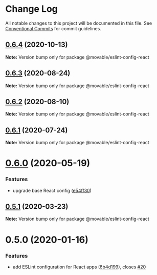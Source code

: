 # Change Log

All notable changes to this project will be documented in this file.
See [Conventional Commits](https://conventionalcommits.org) for commit guidelines.

## [0.6.4](https://github.com/movableink/lint-config/compare/@movable/eslint-config-react@0.6.3...@movable/eslint-config-react@0.6.4) (2020-10-13)

**Note:** Version bump only for package @movable/eslint-config-react

## [0.6.3](https://github.com/movableink/lint-config/compare/@movable/eslint-config-react@0.6.2...@movable/eslint-config-react@0.6.3) (2020-08-24)

**Note:** Version bump only for package @movable/eslint-config-react

## [0.6.2](https://github.com/movableink/lint-config/compare/@movable/eslint-config-react@0.6.1...@movable/eslint-config-react@0.6.2) (2020-08-10)

**Note:** Version bump only for package @movable/eslint-config-react

## [0.6.1](https://github.com/movableink/lint-config/compare/@movable/eslint-config-react@0.6.0...@movable/eslint-config-react@0.6.1) (2020-07-24)

**Note:** Version bump only for package @movable/eslint-config-react

# [0.6.0](https://github.com/movableink/lint-config/compare/@movable/eslint-config-react@0.5.1...@movable/eslint-config-react@0.6.0) (2020-05-19)

### Features

- upgrade base React config ([e54ff30](https://github.com/movableink/lint-config/commit/e54ff3077a581652a9c44c8dddd74430c6ef35af))

## [0.5.1](https://github.com/movableink/lint-config/compare/@movable/eslint-config-react@0.5.0...@movable/eslint-config-react@0.5.1) (2020-03-23)

**Note:** Version bump only for package @movable/eslint-config-react

# 0.5.0 (2020-01-16)

### Features

- add ESLint configuration for React apps ([6b4d199](https://github.com/movableink/lint-config/commit/6b4d199a9b9f9f4347bd2207bef21061d9a20277)), closes [#20](https://github.com/movableink/lint-config/issues/20)
